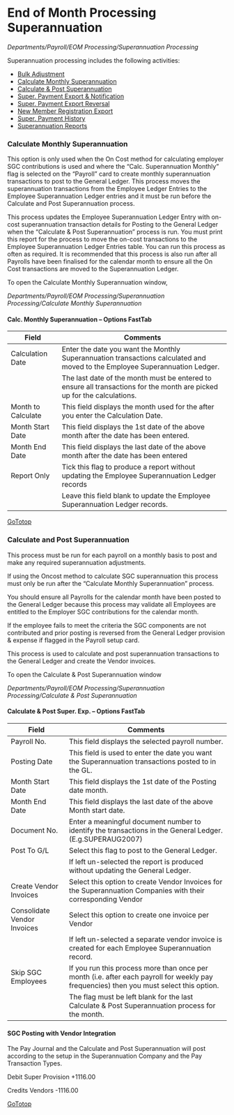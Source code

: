 # End of Month Processing Superannuation

*Departments/Payroll/EOM Processing/Superannuation Processing*

 Superannuation processing includes the following activities:
* [Bulk Adjustment](au-payroll-end-of-month-processing-superstream-payment-requirements.md)
* [Calculate Monthly Superannuation](#calculate-monthly-superannuation)  
* [Calculate & Post Superannuation](#calculate-and-post-superannuation)
* [Super. Payment Export & Notification](au-payroll-end-of-month-processing-superstream-payment-requirements.md)
* [Super. Payment Export Reversal](au-payroll-end-of-month-processing-superstream-payment-requirements.md)
* [New Member Registration Export](au-payroll-end-of-month-processing-superstream-payment-requirements.md)
* [Super. Payment History](au-payroll-end-of-month-processing-superstream-payment-requirements.md)
* [Superannuation Reports](au-payroll-end-of-month-processing-superstream-payment-requirements.md)

 
### Calculate Monthly Superannuation

This option is only used when the On Cost method for calculating employer SGC contributions is used and where the “Calc. Superannuation Monthly” flag is selected on the “Payroll” card to create monthly superannuation transactions to post to the General Ledger.  This process moves the superannuation transactions from the Employee Ledger Entries to the Employee Superannuation Ledger entries and it must be run before the Calculate and Post Superannuation process.

This process updates the Employee Superannuation Ledger Entry with on-cost superannuation transaction details for Posting to the General Ledger when the “Calculate & Post Superannuation” process is run.  You must print this report for the process to move the on-cost transactions to the Employee Superannuation Ledger Entries table.  You can run this process as often as required.  It is recommended that this process is also run after all Payrolls have been finalised for the calendar month to ensure all the On Cost transactions are moved to the Superannuation Ledger.

To open the Calculate Monthly Superannuation window,

*Departments/Payroll/EOM Processing/Superannuation Processing/Calculate Monthly Superannuation*

#### Calc. Monthly Superannuation – Options FastTab

|Field|	Comments|
|---|---|
|Calculation Date|	Enter the date you want the Monthly Superannuation transactions calculated and moved to the Employee Superannuation Ledger.  
||The last date of the month must be entered to ensure all transactions for the month are picked up for the calculations.
|Month to Calculate|	This field displays the month used for the after you enter the Calculation Date.
|Month Start Date|	This field displays the 1st date of the above month after the date has been entered.
|Month End Date|	This field displays the last date of the above month after the date has been entered
|Report Only|	Tick this flag to produce a report without updating the Employee Superannuation Ledger records 
||Leave this field blank to update the Employee Superannuation Ledger records.
 
 [GoTotop](#end-of-month-processing-superannuation)
 
### Calculate and Post Superannuation 

This process must be run for each payroll on a monthly basis to post and make any required superannuation adjustments.  

If using the Oncost method to calculate SGC superannuation this process must only be run after the “Calculate Monthly Superannuation” process.  

You should ensure all Payrolls for the calendar month have been posted to the General Ledger because this process may validate all Employees are entitled to the Employer SGC contributions for the calendar month.  

If the employee fails to meet the criteria the SGC components are not contributed and prior posting is reversed from the General Ledger provision & expense if flagged in the Payroll setup card.

This process is used to calculate and post superannuation transactions to the General Ledger and create the Vendor invoices. 

To open the Calculate & Post Superannuation window

*Departments/Payroll/EOM Processing/Superannuation Processing/Calculate & Post Superannuation*
 

#### Calculate & Post Super. Exp. – Options FastTab

|Field	|Comments|
|---|---|
|Payroll No.|	This field displays the selected payroll number. 
|Posting Date|	This field is used to enter the date you want the Superannuation transactions posted to in the GL.  
|Month Start Date|	This field displays the 1st date of the Posting date month. 
|Month End Date|	This field displays the last date of the above Month start date.
|Document No.|	Enter a meaningful document number to identify the transactions in the General Ledger. (E.g.SUPERAUG2007)
|Post To G/L|	Select this flag to post to the General Ledger.  
||If left un-selected the report is produced without updating the General Ledger.
|Create Vendor Invoices|	Select this option to create Vendor Invoices for the Superannuation Companies with their corresponding Vendor ||Number set up in the Options tab. 
|Consolidate Vendor Invoices|	Select this option to create one invoice per Vendor 
||If left un-selected a separate vendor invoice is created for each Employee Superannuation record.
|Skip SGC Employees|	If you run this process more than once per month (i.e. after each payroll for weekly pay frequencies) then you must select this option.  
||The flag must be left blank for the last Calculate & Post Superannuation process for the month.

#### SGC Posting with Vendor Integration

The Pay Journal and the Calculate and Post Superannuation will post according to the setup in the Superannuation Company and the Pay Transaction Types.

Debit Super Provision                   +1116.00

Credits Vendors                         -1116.00 

[GoTotop](#end-of-month-processing-superannuation)

